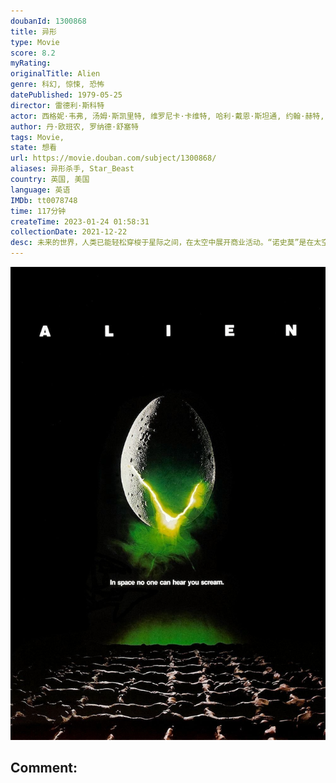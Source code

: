 ```yaml
---
doubanId: 1300868
title: 异形
type: Movie
score: 8.2
myRating: 
originalTitle: Alien
genre: 科幻, 惊悚, 恐怖
datePublished: 1979-05-25
director: 雷德利·斯科特
actor: 西格妮·韦弗, 汤姆·斯凯里特, 维罗尼卡·卡维特, 哈利·戴恩·斯坦通, 约翰·赫特, 伊安·霍姆, 亚非特·科托, 博拉吉·巴迪乔, 海伦·霍顿, 詹姆斯·霍纳, 埃迪·鲍威尔, 户田惠子
author: 丹·欧班农, 罗纳德·舒塞特
tags: Movie, 
state: 想看
url: https://movie.douban.com/subject/1300868/
aliases: 异形杀手, Star_Beast
country: 英国, 美国
language: 英语
IMDb: tt0078748
time: 117分钟
createTime: 2023-01-24 01:58:31
collectionDate: 2021-12-22
desc: 未来的世界，人类已能轻松穿梭于星际之间，在太空中展开商业活动。“诺史莫”是在太空活动的众多星际商业运输船之一。一次，它完成任务满载太空矿石返航地球时，突然收到了一组奇怪的信号，由于这可能是求救信号，飞...
---
```


![image](assets/p1756402567.jpg)

Comment: 
---

